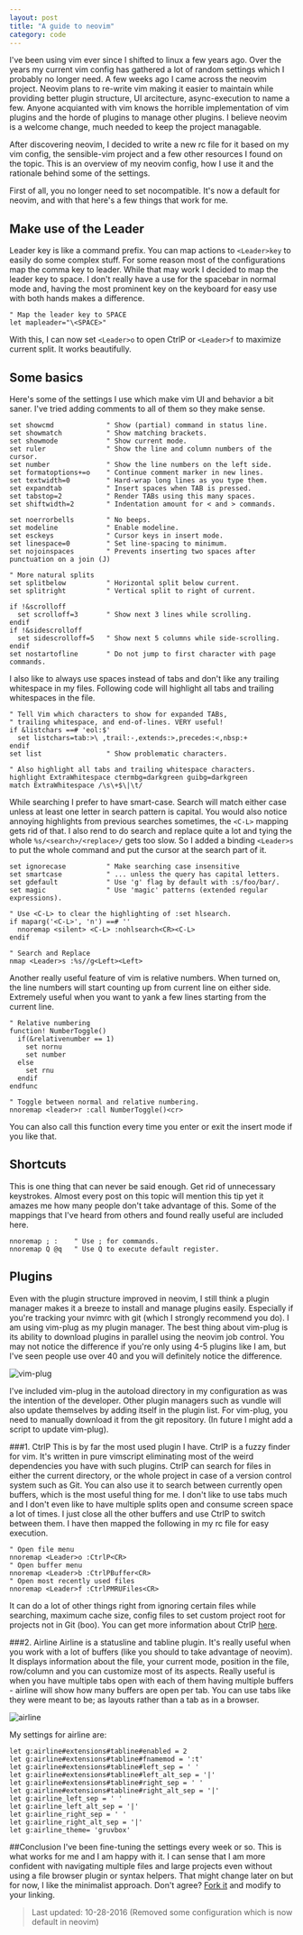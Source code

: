 ```yaml
---
layout: post
title: "A guide to neovim"
category: code
---
```


I've been using vim ever since I shifted to linux a few years ago. Over the years my current vim config has gathered a lot of random settings which I probably no longer need. A few weeks ago I came across the neovim project. Neovim plans to re-write vim making it easier to maintain while providing better plugin structure, UI arcitecture, async-execution to name a few. Anyone acquianted with vim knows the horrible implementation of vim plugins and the horde of plugins to manage other plugins. I believe neovim is a welcome change, much needed to keep the project managable.

After discovering neovim, I decided to write a new rc file for it based on my vim config, the sensible-vim project and a few other resources I found on the topic. This is an overview of my neovim config, how I use it and the rationale behind some of the settings.

First of all, you no longer need to set nocompatible. It's now a default for neovim, and with that here's a few things that work for me.

## Make use of the Leader
Leader key is like a command prefix. You can map actions to ```<Leader>key``` to easily do some complex stuff. For some reason most of the configurations map the comma key to leader. While that may work I decided to map the leader key to space. I don't really have a use for the spacebar in normal mode and, having the most prominent key on the keyboard for easy use with both hands makes a difference.

```vim
" Map the leader key to SPACE
let mapleader="\<SPACE>"
```

With this, I can now set ```<Leader>o``` to open CtrlP or ```<Leader>f``` to maximize current split. It works beautifully.

## Some basics
Here's some of the settings I use which make vim UI and behavior a bit saner. I've tried adding comments to all of them so they make sense.

```vim
set showcmd             " Show (partial) command in status line.
set showmatch           " Show matching brackets.
set showmode            " Show current mode.
set ruler               " Show the line and column numbers of the cursor.
set number              " Show the line numbers on the left side.
set formatoptions+=o    " Continue comment marker in new lines.
set textwidth=0         " Hard-wrap long lines as you type them.
set expandtab           " Insert spaces when TAB is pressed.
set tabstop=2           " Render TABs using this many spaces.
set shiftwidth=2        " Indentation amount for < and > commands.

set noerrorbells        " No beeps.
set modeline            " Enable modeline.
set esckeys             " Cursor keys in insert mode.
set linespace=0         " Set line-spacing to minimum.
set nojoinspaces        " Prevents inserting two spaces after punctuation on a join (J)

" More natural splits
set splitbelow          " Horizontal split below current.
set splitright          " Vertical split to right of current.

if !&scrolloff
  set scrolloff=3       " Show next 3 lines while scrolling.
endif
if !&sidescrolloff
  set sidescrolloff=5   " Show next 5 columns while side-scrolling.
endif
set nostartofline       " Do not jump to first character with page commands.
```

I also like to always use spaces instead of tabs and don't like any trailing whitespace in my files. Following code will highlight all tabs and trailing whitespaces in the file.

```vim
" Tell Vim which characters to show for expanded TABs,
" trailing whitespace, and end-of-lines. VERY useful!
if &listchars ==# 'eol:$'
  set listchars=tab:>\ ,trail:-,extends:>,precedes:<,nbsp:+
endif
set list                " Show problematic characters.

" Also highlight all tabs and trailing whitespace characters.
highlight ExtraWhitespace ctermbg=darkgreen guibg=darkgreen
match ExtraWhitespace /\s\+$\|\t/
```

While searching I prefer to have smart-case. Search will match either case unless at least one letter in search pattern is capital. You would also notice annoying highlights from previous searches sometimes, the ```<C-L>``` mapping gets rid of that. I also rend to do search and replace quite a lot and tying the whole ```%s/<search>/<replace>/``` gets too slow. So I added a binding ```<Leader>s``` to put the whole command and put the cursor at the search part of it.

```vim
set ignorecase          " Make searching case insensitive
set smartcase           " ... unless the query has capital letters.
set gdefault            " Use 'g' flag by default with :s/foo/bar/.
set magic               " Use 'magic' patterns (extended regular expressions).

" Use <C-L> to clear the highlighting of :set hlsearch.
if maparg('<C-L>', 'n') ==# ''
  nnoremap <silent> <C-L> :nohlsearch<CR><C-L>
endif

" Search and Replace
nmap <Leader>s :%s//g<Left><Left>
```

Another really useful feature of vim is relative numbers. When turned on, the line numbers will start counting up from current line on either side. Extremely useful when you want to yank a few lines starting from the current line.

```vim
" Relative numbering
function! NumberToggle()
  if(&relativenumber == 1)
    set nornu
    set number
  else
    set rnu
  endif
endfunc

" Toggle between normal and relative numbering.
nnoremap <leader>r :call NumberToggle()<cr>
```

You can also call this function every time you enter or exit the insert mode if you like that.

## Shortcuts
This is one thing that can never be said enough. Get rid of unnecessary keystrokes. Almost every post on this topic will mention this tip yet it amazes me how many people don't take advantage of this. Some of the mappings that I've heard from others and found really useful are included here.

```vim
nnoremap ; :    " Use ; for commands.
nnoremap Q @q   " Use Q to execute default register.
```

## Plugins
Even with the plugin structure improved in neovim, I still think a plugin manager makes it a breeze to install and manage plugins easily. Especially if you're tracking your nvimrc with git (which I strongly recommend you do). I am using vim-plug as my plugin manager. The best thing about vim-plug is its ability to download plugins in parallel using the neovim job control. You may not notice the difference if you're only using 4-5 plugins like I am, but I've seen people use over 40 and you will definitely notice the difference.

![vim-plug](https://raw.githubusercontent.com/junegunn/i/master/vim-plug/installer.gif)

I've included vim-plug in the autoload directory in my configuration as was the intention of the developer. Other plugin managers such as vundle will also update themselves by adding itself in the plugin list. For vim-plug, you need to manually download it from the git repository. (In future I might add a script to update vim-plug).

###1. CtrlP
This is by far the most used plugin I have. CtrlP is a fuzzy finder for vim. It's written in pure vimscript eliminating most of the weird dependencies you have with such plugins. CtrlP can search for files in either the current directory, or the whole project in case of a version control system such as Git. You can also use it to search between currently open buffers, which is the most useful thing for me. I don't like to use tabs much and I don't even like to have multiple splits open and consume screen space a lot of times. I just close all the other buffers and use CtrlP to switch between them. I have then mapped the following in my rc file for easy execution.

```vim
" Open file menu
nnoremap <Leader>o :CtrlP<CR>
" Open buffer menu
nnoremap <Leader>b :CtrlPBuffer<CR>
" Open most recently used files
nnoremap <Leader>f :CtrlPMRUFiles<CR>
```

It can do a lot of other things right from ignoring certain files while searching, maximum cache size, config files to set custom project root for projects not in Git (boo). You can get more information about CtrlP [here](http://kien.github.io/ctrlp.vim/).

###2. Airline
Airline is a statusline and tabline plugin. It's really useful when you work with a lot of buffers (like you should to take advantage of neovim). It displays information about the file, your current mode, position in the file, row/column and you can customize most of its aspects. Really useful is when you have multiple tabs open with each of them having multiple buffers - airline will show how many buffers are open per tab. You can use tabs like they were meant to be; as layouts rather than a tab as in a browser.

![airline](https://github.com/bling/vim-airline/wiki/screenshots/demo.gif)

My settings for airline are:

```vim
let g:airline#extensions#tabline#enabled = 2
let g:airline#extensions#tabline#fnamemod = ':t'
let g:airline#extensions#tabline#left_sep = ' '
let g:airline#extensions#tabline#left_alt_sep = '|'
let g:airline#extensions#tabline#right_sep = ' '
let g:airline#extensions#tabline#right_alt_sep = '|'
let g:airline_left_sep = ' '
let g:airline_left_alt_sep = '|'
let g:airline_right_sep = ' '
let g:airline_right_alt_sep = '|'
let g:airline_theme= 'gruvbox'
```

##Conclusion
I've been fine-tuning the settings every week or so. This is what works for me and I am happy with it. I can sense that I am more confident with navigating multiple files and large projects even without using a file browser plugin or syntax helpers. That might change later on but for now, I like the minimalist approach. Don't agree? [Fork it](http://github.com/adibis/.nvim) and modify to your linking.

>    Last updated: 10-28-2016 (Removed some configuration which is now default in neovim)
